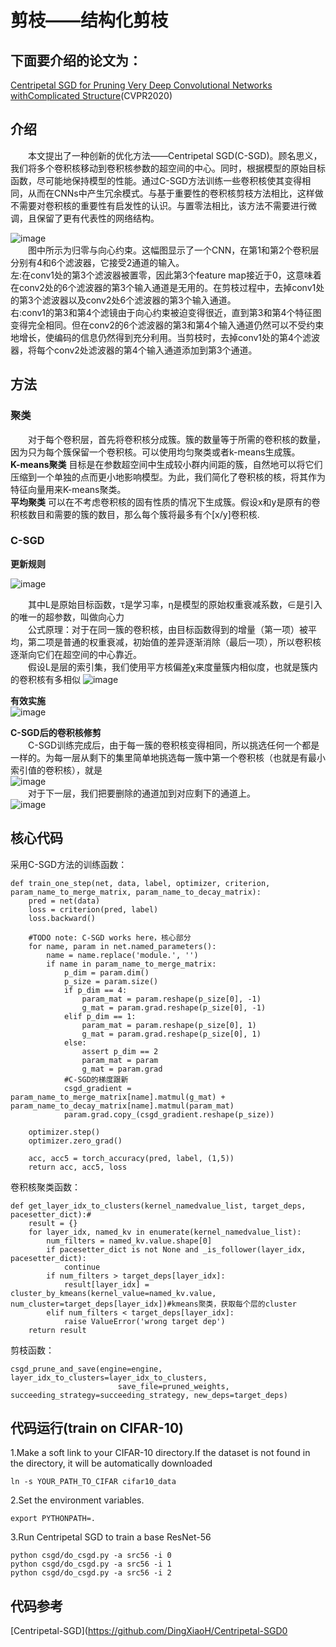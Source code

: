 # 剪枝——结构化剪枝
## 下面要介绍的论文为：
[Centripetal SGD for Pruning Very Deep Convolutional Networks withComplicated Structure](https://openaccess.thecvf.com/content_CVPR_2019/papers/Ding_Centripetal_SGD_for_Pruning_Very_Deep_Convolutional_Networks_With_Complicated_CVPR_2019_paper.pdf)(CVPR2020)
## 介绍
&emsp;&emsp;本文提出了一种创新的优化方法——Centripetal SGD(C-SGD)。顾名思义，我们将多个卷积核移动到卷积核参数的超空间的中心。同时，根据模型的原始目标函数，尽可能地保持模型的性能。通过C-SGD方法训练一些卷积核使其变得相同，从而在CNNs中产生冗余模式。与基于重要性的卷积核剪枝方法相比，这样做不需要对卷积核的重要性有启发性的认识。与置零法相比，该方法不需要进行微调，且保留了更有代表性的网络结构。 
    
![image](https://user-images.githubusercontent.com/80331072/118096150-90ab9e80-b403-11eb-89f2-6617e946b085.png)  
&emsp;&emsp;图中所示为归零与向心约束。这幅图显示了一个CNN，在第1和第2个卷积层分别有4和6个滤波器，它接受2通道的输入。  
左:在conv1处的第3个滤波器被置零，因此第3个feature map接近于0，这意味着在conv2处的6个滤波器的第3个输入通道是无用的。在剪枝过程中，去掉conv1处的第3个滤波器以及conv2处6个滤波器的第3个输入通道。  
右:conv1的第3和第4个滤镜由于向心约束被迫变得很近，直到第3和第4个特征图变得完全相同。但在conv2的6个滤波器的第3和第4个输入通道仍然可以不受约束地增长，使编码的信息仍然得到充分利用。当剪枝时，去掉conv1处的第4个滤波器，将每个conv2处滤波器的第4个输入通道添加到第3个通道。  
## 方法
### 聚类
&emsp;&emsp;对于每个卷积层，首先将卷积核分成簇。簇的数量等于所需的卷积核的数量，因为只为每个簇保留一个卷积核。可以使用均匀聚类或者k-means生成簇。  
**K-means聚类** 目标是在参数超空间中生成较小群内间距的簇，自然地可以将它们压缩到一个单独的点而更小地影响模型。为此，我们简化了卷积核的核，将其作为特征向量用来K-means聚类。  
**平均聚类** 可以在不考虑卷积核的固有性质的情况下生成簇。假设x和y是原有的卷积核数目和需要的簇的数目，那么每个簇将最多有个[x/y]卷积核.  
### C-SGD
**更新规则**  

![image](https://user-images.githubusercontent.com/80331072/118098355-5ee80700-b406-11eb-9189-f851ef3d9c68.png)

&emsp;&emsp;其中L是原始目标函数，τ是学习率，η是模型的原始权重衰减系数，∈是引入的唯一的超参数，叫做向心力  
&emsp;&emsp;公式原理：对于在同一簇的卷积核，由目标函数得到的增量（第一项）被平均，第二项是普通的权重衰减，初始值的差异逐渐消除（最后一项），所以卷积核逐渐向它们在超空间的中心靠近。  
&emsp;&emsp;假设L是层的索引集，我们使用平方核偏差χ来度量簇内相似度，也就是簇内的卷积核有多相似
![image](https://user-images.githubusercontent.com/80331072/118098608-b1292800-b406-11eb-983f-e0eb43619a51.png)  

**有效实施**  
![image](https://user-images.githubusercontent.com/80331072/118099550-f863e880-b407-11eb-8172-d2b9f3119d88.png)

**C-SGD后的卷积核修剪**  
&emsp;&emsp;C-SGD训练完成后，由于每一簇的卷积核变得相同，所以挑选任何一个都是一样的。为每一层从剩下的集里简单地挑选每一簇中第一个卷积核（也就是有最小索引值的卷积核），就是  
![image](https://user-images.githubusercontent.com/80331072/118102031-d9b32100-b40a-11eb-9fff-469fb33342ae.png)  
&emsp;&emsp;对于下一层，我们把要删除的通道加到对应剩下的通道上。  
![image](https://user-images.githubusercontent.com/80331072/118102107-f2233b80-b40a-11eb-8919-9e0ac9ab50d3.png)  

## 核心代码
采用C-SGD方法的训练函数：
```
def train_one_step(net, data, label, optimizer, criterion, param_name_to_merge_matrix, param_name_to_decay_matrix):
    pred = net(data)
    loss = criterion(pred, label)
    loss.backward()

    #TODO note: C-SGD works here，核心部分
    for name, param in net.named_parameters():
        name = name.replace('module.', '')
        if name in param_name_to_merge_matrix:
            p_dim = param.dim()
            p_size = param.size()
            if p_dim == 4:
                param_mat = param.reshape(p_size[0], -1)
                g_mat = param.grad.reshape(p_size[0], -1)
            elif p_dim == 1:
                param_mat = param.reshape(p_size[0], 1)
                g_mat = param.grad.reshape(p_size[0], 1)
            else:
                assert p_dim == 2
                param_mat = param
                g_mat = param.grad
            #C-SGD的梯度跟新
            csgd_gradient = param_name_to_merge_matrix[name].matmul(g_mat) + param_name_to_decay_matrix[name].matmul(param_mat)
            param.grad.copy_(csgd_gradient.reshape(p_size))

    optimizer.step()
    optimizer.zero_grad()

    acc, acc5 = torch_accuracy(pred, label, (1,5))
    return acc, acc5, loss
```    
卷积核聚类函数：
```
def get_layer_idx_to_clusters(kernel_namedvalue_list, target_deps, pacesetter_dict):#
    result = {}
    for layer_idx, named_kv in enumerate(kernel_namedvalue_list):
        num_filters = named_kv.value.shape[0]
        if pacesetter_dict is not None and _is_follower(layer_idx, pacesetter_dict):
            continue
        if num_filters > target_deps[layer_idx]:
            result[layer_idx] = cluster_by_kmeans(kernel_value=named_kv.value, num_cluster=target_deps[layer_idx])#kmeans聚类，获取每个层的cluster
        elif num_filters < target_deps[layer_idx]:
            raise ValueError('wrong target dep')
    return result
```
剪枝函数：
```
csgd_prune_and_save(engine=engine, layer_idx_to_clusters=layer_idx_to_clusters,
                        save_file=pruned_weights, succeeding_strategy=succeeding_strategy, new_deps=target_deps)
```                        


## 代码运行(train on CIFAR-10)
1.Make a soft link to your CIFAR-10 directory.If the dataset is not found in the directory, it will be automatically downloaded
```
ln -s YOUR_PATH_TO_CIFAR cifar10_data
```
2.Set the environment variables.
```
export PYTHONPATH=.
```
3.Run Centripetal SGD to train a base ResNet-56
```
python csgd/do_csgd.py -a src56 -i 0
python csgd/do_csgd.py -a src56 -i 1
python csgd/do_csgd.py -a src56 -i 2
```
## 代码参考
[Centripetal-SGD](https://github.com/DingXiaoH/Centripetal-SGD0

